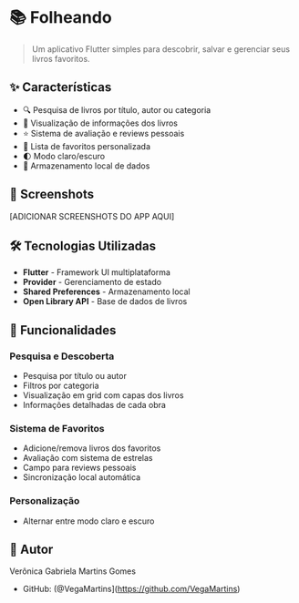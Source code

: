 # 📚 Folheando

> Um aplicativo Flutter simples para descobrir, salvar e gerenciar seus livros favoritos.

## ✨ Características

- 🔍 Pesquisa de livros por título, autor ou categoria
- 📖 Visualização de informações dos livros
- ⭐ Sistema de avaliação e reviews pessoais
- 💜 Lista de favoritos personalizada
- 🌓 Modo claro/escuro
- 💾 Armazenamento local de dados

## 🎨 Screenshots

[ADICIONAR SCREENSHOTS DO APP AQUI]

## 🛠️ Tecnologias Utilizadas

- **Flutter** - Framework UI multiplataforma
- **Provider** - Gerenciamento de estado
- **Shared Preferences** - Armazenamento local
- **Open Library API** - Base de dados de livros

## 📱 Funcionalidades

### Pesquisa e Descoberta
- Pesquisa por título ou autor
- Filtros por categoria
- Visualização em grid com capas dos livros
- Informações detalhadas de cada obra

### Sistema de Favoritos
- Adicione/remova livros dos favoritos
- Avaliação com sistema de estrelas
- Campo para reviews pessoais
- Sincronização local automática

### Personalização
- Alternar entre modo claro e escuro


## 👤 Autor

Verônica Gabriela Martins Gomes
- GitHub: (@VegaMartins](https://github.com/VegaMartins)

